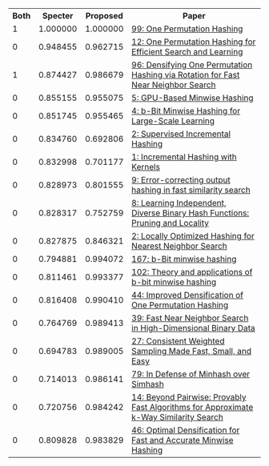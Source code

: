 <html><table><tr>
<th>Both</th>
<th>Specter</th>
<th>Proposed</th>
<th>Paper</th>
</tr>
<tr>
<td>1</td>
<td>1.000000</td>
<td>1.000000</td>
<td><a href="https://www.semanticscholar.org/paper/a25ffed05d66950ee3ca99ce0625621d5d104d87">99: One Permutation Hashing</a></td>
</tr>
<tr>
<td>0</td>
<td>0.948455</td>
<td>0.962715</td>
<td><a href="https://www.semanticscholar.org/paper/f8db3d089faf9d5c1f7b4c2733756b81eefcfee5">12: One Permutation Hashing for Efficient Search and Learning</a></td>
</tr>
<tr>
<td>1</td>
<td>0.874427</td>
<td>0.986679</td>
<td><a href="https://www.semanticscholar.org/paper/6d552d38404a5e01d142322c456c50ffaf3d3a1f">96: Densifying One Permutation Hashing via Rotation for Fast Near Neighbor Search</a></td>
</tr>
<tr>
<td>0</td>
<td>0.855155</td>
<td>0.955075</td>
<td><a href="https://www.semanticscholar.org/paper/d95747c6389127b7a72ac5a30f72acb9f0184689">5: GPU-Based Minwise Hashing</a></td>
</tr>
<tr>
<td>0</td>
<td>0.851745</td>
<td>0.955465</td>
<td><a href="https://www.semanticscholar.org/paper/6922761a1a26e20dfb5ffcbb7cd21208b9cb284c">4: b-Bit Minwise Hashing for Large-Scale Learning</a></td>
</tr>
<tr>
<td>0</td>
<td>0.834760</td>
<td>0.692806</td>
<td><a href="https://www.semanticscholar.org/paper/bf101a7e0a325acf7e59dc1bb64ea02890513bef">2: Supervised Incremental Hashing</a></td>
</tr>
<tr>
<td>0</td>
<td>0.832998</td>
<td>0.701177</td>
<td><a href="https://www.semanticscholar.org/paper/a8ea92c28ba9838055ae3178a6f715f2f1e8477d">1: Incremental Hashing with Kernels</a></td>
</tr>
<tr>
<td>0</td>
<td>0.828973</td>
<td>0.801555</td>
<td><a href="https://www.semanticscholar.org/paper/db47ba2859c9ade068bdc5605ca2c79e158c650a">9: Error-correcting output hashing in fast similarity search</a></td>
</tr>
<tr>
<td>0</td>
<td>0.828317</td>
<td>0.752759</td>
<td><a href="https://www.semanticscholar.org/paper/bbf615b7e2cbbe5b161414b1f67e8df9e2f5253d">8: Learning Independent, Diverse Binary Hash Functions: Pruning and Locality</a></td>
</tr>
<tr>
<td>0</td>
<td>0.827875</td>
<td>0.846321</td>
<td><a href="https://www.semanticscholar.org/paper/51bc4d318f214a598ca8ace10afc86f7eec05888">2: Locally Optimized Hashing for Nearest Neighbor Search</a></td>
</tr>
<tr>
<td>0</td>
<td>0.794881</td>
<td>0.994072</td>
<td><a href="https://www.semanticscholar.org/paper/857f97145faacea7b8447391818bd5016b01c911">167: b-Bit minwise hashing</a></td>
</tr>
<tr>
<td>0</td>
<td>0.811461</td>
<td>0.993377</td>
<td><a href="https://www.semanticscholar.org/paper/76e3e31f9f6aef622ec3f51744a260fe3a38b5a9">102: Theory and applications of b-bit minwise hashing</a></td>
</tr>
<tr>
<td>0</td>
<td>0.816408</td>
<td>0.990410</td>
<td><a href="https://www.semanticscholar.org/paper/1b16571a4bbdcb916b250d3640e683700de143b8">44: Improved Densification of One Permutation Hashing</a></td>
</tr>
<tr>
<td>0</td>
<td>0.764769</td>
<td>0.989413</td>
<td><a href="https://www.semanticscholar.org/paper/b2387e70a40dfcd71aff51972f106d64168299cd">39: Fast Near Neighbor Search in High-Dimensional Binary Data</a></td>
</tr>
<tr>
<td>0</td>
<td>0.694783</td>
<td>0.989005</td>
<td><a href="https://www.semanticscholar.org/paper/26f03040cd2c82f1e1c4283a2b37b4d6deb9e4ed">27: Consistent Weighted Sampling Made Fast, Small, and Easy</a></td>
</tr>
<tr>
<td>0</td>
<td>0.714013</td>
<td>0.986141</td>
<td><a href="https://www.semanticscholar.org/paper/c8c3cd883f73ae6fe465f6c8d4f7f96c8bbe989e">79: In Defense of Minhash over Simhash</a></td>
</tr>
<tr>
<td>0</td>
<td>0.720756</td>
<td>0.984242</td>
<td><a href="https://www.semanticscholar.org/paper/e53ed25493ef26efaf64e6cafb97009ede2d8409">14: Beyond Pairwise: Provably Fast Algorithms for Approximate k-Way Similarity Search</a></td>
</tr>
<tr>
<td>0</td>
<td>0.809828</td>
<td>0.983829</td>
<td><a href="https://www.semanticscholar.org/paper/f6d9a6f650f063a9eec726679e236b3dcb485261">46: Optimal Densification for Fast and Accurate Minwise Hashing</a></td>
</tr>
</table></html>
